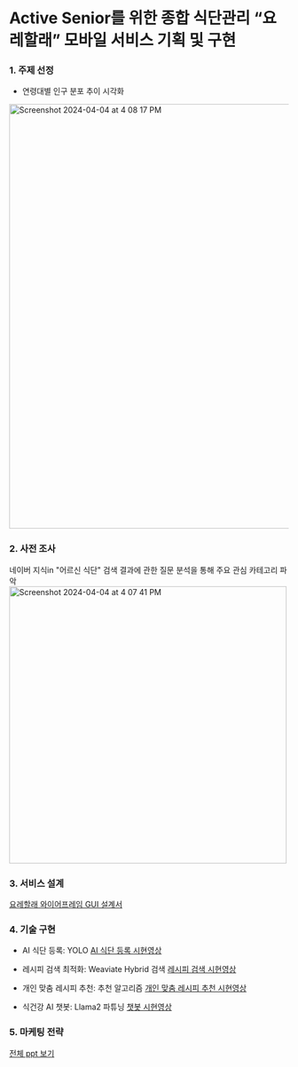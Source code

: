 # Active Senior를 위한 종합 식단관리 “요레할래” 모바일 서비스 기획 및 구현 

### 1. 주제 선정
- 연령대별 인구 분포 추이 시각화
<img width="766" alt="Screenshot 2024-04-04 at 4 08 17 PM" src="https://github.com/jonggu12/yorehalre_project/assets/155503641/7e7a5af3-1003-4a98-845d-717f898c99d2">

### 2. 사전 조사
네이버 지식in "어르신 식단" 검색 결과에 관한 질문 분석을 통해 주요 관심 카테고리 파악
<img width="500" alt="Screenshot 2024-04-04 at 4 07 41 PM" src="https://github.com/jonggu12/yorehalre_project/assets/155503641/2fc052d3-0552-4450-912f-de77d79642cc">

### 3. 서비스 설계
[요레할래 와이어프레임 GUI 설계서](https://www.figma.com/file/0yH0FsIeZk750Mxm8WiAOH/%EC%9A%94%EB%A0%88%ED%95%A0%EB%9E%98_%EC%99%80%EC%9D%B4%EC%96%B4%ED%94%84%EB%A0%88%EC%9E%84?type=design&node-id=0-1&mode=design&t=54iblGVQL8xgUhfT-0)

### 4. 기술 구현
- AI 식단 등록: YOLO
[AI 식단 등록 시현영상](https://youtube.com/shorts/xWoff31L8to)

- 레시피 검색 최적화: Weaviate Hybrid 검색
[레시피 검색 시현영상](https://youtube.com/shorts/t7srohSjGSc)
- 개인 맞춤 레시피 추천: 추천 알고리즘
[개인 맞춤 레시피 추천 시현영상](https://youtube.com/shorts/e7xP4V3UOzI)
- 식건강 AI 챗봇: Llama2 파튜닝
[챗봇 시현영상](https://youtube.com/shorts/j_X_Ra5k7Hs)
### 5. 마케팅 전략

[전체 ppt 보기](https://docs.google.com/presentation/d/1QyCqKiMMSryrTUSFyw7maTryiP3mBojLFPqWDzoUArM/edit#slide=id.g2c515029cdd_9_55)
